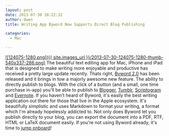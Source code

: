 ```yaml
---
layout: post
date: 2013-07-30 10:22:32
author: Owen
title: Writing App Byword Now Supports Direct Blog Publishing

categories:
  - Mac

---
```


[![124075-1280.png]({{ site.images_url }}/2013-07-30-124075-1280-thumb-540x337-286.png)](https://iwantmyname.com/blog/assets_c/2013/06/124075-1280-286.html)
The beautiful text editing app for Mac, iPhone and iPad that is designed to make writing more enjoyable and productive has received a pretty large update recently.
Thats right, [Byword 2.0](http://bywordapp.com/) has been released and it brings in tow a majorly awesome new feature. The ability to directly publish to blogs. With the click of a button (and a small, one time purchase in-app) you'll be able to publish to [Blogger](https://iwantmyname.com/features/applications/custom-domain-apps/blogs/blogger-blogspot-free-blog-with-own-url), [Tumblr](https://iwantmyname.com/features/applications/custom-domain-apps/blogs/tumblr-tumblelog-easy-blog-with-own-url), [Scriptogram](https://iwantmyname.com/services/blog-hosting/scriptogr.am-custom-domain) and [Evernote](http://evernote.com). 
If you haven't heard of Byword, it's easily the best writing application out there for those that live in the Apple ecosystem. It's beautifully simplistic and uses Markdown to format your writing, a format which I'm already hopelessly addicted to. 
Not only does Byword let you publish directly to your blog, you can export the document into a PDF, RTF, HTML or LaTeX document easily. If you're not using Byword already, it's time to [jump onboard](https://itunes.apple.com/us/app/byword/id420212497?mt=12&ign-mpt=uo%3D4)! 
